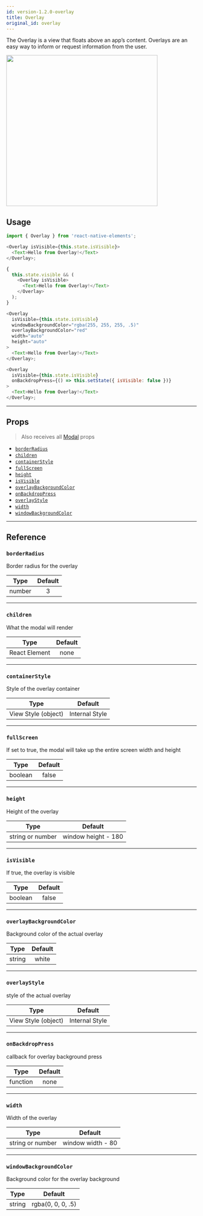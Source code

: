 ```yaml
---
id: version-1.2.0-overlay
title: Overlay
original_id: overlay
---
```


The Overlay is a view that floats above an app’s content. Overlays are an easy
way to inform or request information from the user.

<img src="/react-native-elements/img/overlay.png" width="400" >

## Usage

```js
import { Overlay } from 'react-native-elements';

<Overlay isVisible={this.state.isVisible}>
  <Text>Hello from Overlay!</Text>
</Overlay>;

{
  this.state.visible && (
    <Overlay isVisible>
      <Text>Hello from Overlay!</Text>
    </Overlay>
  );
}

<Overlay
  isVisible={this.state.isVisible}
  windowBackgroundColor="rgba(255, 255, 255, .5)"
  overlayBackgroundColor="red"
  width="auto"
  height="auto"
>
  <Text>Hello from Overlay!</Text>
</Overlay>;

<Overlay
  isVisible={this.state.isVisible}
  onBackdropPress={() => this.setState({ isVisible: false })}
>
  <Text>Hello from Overlay!</Text>
</Overlay>;
```

---

## Props

> Also receives all
> [Modal](https://facebook.github.io/react-native/docs/modal#props-1) props

- [`borderRadius`](#borderradius)
- [`children`](#children)
- [`containerStyle`](#containerstyle)
- [`fullScreen`](#fullscreen)
- [`height`](#height)
- [`isVisible`](#isvisible)
- [`overlayBackgroundColor`](#overlaybackgroundcolor)
- [`onBackdropPress`](#onbackdroppress)
- [`overlayStyle`](#overlaystyle)
- [`width`](#width)
- [`windowBackgroundColor`](#windowbackgroundcolor)

---

## Reference

### `borderRadius`

Border radius for the overlay

|  Type  | Default |
| :----: | :-----: |
| number |    3    |

---

### `children`

What the modal will render

|     Type      | Default |
| :-----------: | :-----: |
| React Element |  none   |

---

### `containerStyle`

Style of the overlay container

|        Type         |    Default     |
| :-----------------: | :------------: |
| View Style (object) | Internal Style |

---

### `fullScreen`

If set to true, the modal will take up the entire screen width and height

|  Type   | Default |
| :-----: | :-----: |
| boolean |  false  |

---

### `height`

Height of the overlay

|       Type       |       Default       |
| :--------------: | :-----------------: |
| string or number | window height - 180 |

---

### `isVisible`

If true, the overlay is visible

|  Type   | Default |
| :-----: | :-----: |
| boolean |  false  |

---

### `overlayBackgroundColor`

Background color of the actual overlay

|  Type  | Default |
| :----: | :-----: |
| string |  white  |

---

### `overlayStyle`

style of the actual overlay

|        Type         |    Default     |
| :-----------------: | :------------: |
| View Style (object) | Internal Style |

---

### `onBackdropPress`

callback for overlay background press

|   Type   | Default |
| :------: | :-----: |
| function |  none   |

---

### `width`

Width of the overlay

|       Type       |      Default      |
| :--------------: | :---------------: |
| string or number | window width - 80 |

---

### `windowBackgroundColor`

Background color for the overlay background

|  Type  |      Default      |
| :----: | :---------------: |
| string | rgba(0, 0, 0, .5) |

